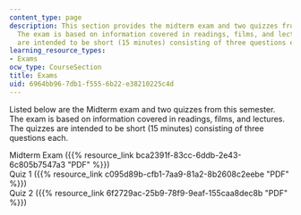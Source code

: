 ```yaml
---
content_type: page
description: This section provides the midterm exam and two quizzes from the course.
  The exam is based on information covered in readings, films, and lectures. The quizzes
  are intended to be short (15 minutes) consisting of three questions each.
learning_resource_types:
- Exams
ocw_type: CourseSection
title: Exams
uid: 6964bb96-7db1-f555-6b22-e38210225c4d
---
```


Listed below are the Midterm exam and two quizzes from this semester. The exam is based on information covered in readings, films, and lectures. The quizzes are intended to be short (15 minutes) consisting of three questions each.

Midterm Exam ({{% resource_link bca2391f-83cc-6ddb-2e43-6c805b7547a3 "PDF" %}})  
Quiz 1 ({{% resource_link c095d89b-cfb1-7aa9-81a2-8b2608c2eebe "PDF" %}})  
Quiz 2 ({{% resource_link 6f2729ac-25b9-78f9-9eaf-155caa8dec8b "PDF" %}})
